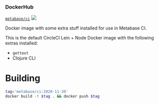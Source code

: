 ### DockerHub
[`metabase/ci`](https://hub.docker.com/repository/docker/metabase/ci)
[![](https://images.microbadger.com/badges/version/metabase/ci.svg)](https://microbadger.com/images/metabase/ci)

Docker image with some extra stuff installed for use in Metabase CI.

This is the default CircleCI Lein + Node Docker image with the following extras installed:

- `gettext`
- Clojure CLI

# Building

```bash
tag='metabase/ci:2020-11-30'
docker build -t $tag . && docker push $tag
```
